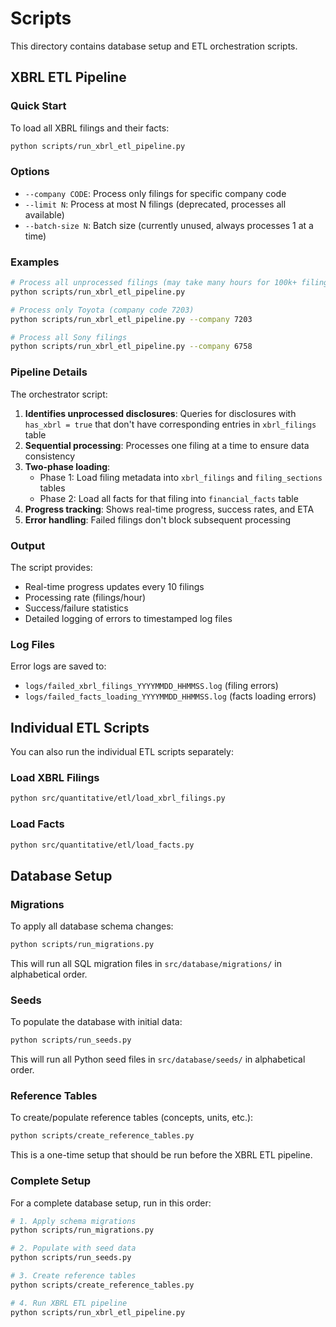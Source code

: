 # Scripts

This directory contains database setup and ETL orchestration scripts.

## XBRL ETL Pipeline

### Quick Start

To load all XBRL filings and their facts:

```bash
python scripts/run_xbrl_etl_pipeline.py
```

### Options

- `--company CODE`: Process only filings for specific company code
- `--limit N`: Process at most N filings (deprecated, processes all available)
- `--batch-size N`: Batch size (currently unused, always processes 1 at a time)

### Examples

```bash
# Process all unprocessed filings (may take many hours for 100k+ filings)
python scripts/run_xbrl_etl_pipeline.py

# Process only Toyota (company code 7203)
python scripts/run_xbrl_etl_pipeline.py --company 7203

# Process all Sony filings
python scripts/run_xbrl_etl_pipeline.py --company 6758
```

### Pipeline Details

The orchestrator script:

1. **Identifies unprocessed disclosures**: Queries for disclosures with `has_xbrl = true` that don't have corresponding entries in `xbrl_filings` table
2. **Sequential processing**: Processes one filing at a time to ensure data consistency
3. **Two-phase loading**: 
   - Phase 1: Load filing metadata into `xbrl_filings` and `filing_sections` tables
   - Phase 2: Load all facts for that filing into `financial_facts` table
4. **Progress tracking**: Shows real-time progress, success rates, and ETA
5. **Error handling**: Failed filings don't block subsequent processing

### Output

The script provides:
- Real-time progress updates every 10 filings
- Processing rate (filings/hour)
- Success/failure statistics
- Detailed logging of errors to timestamped log files

### Log Files

Error logs are saved to:
- `logs/failed_xbrl_filings_YYYYMMDD_HHMMSS.log` (filing errors)
- `logs/failed_facts_loading_YYYYMMDD_HHMMSS.log` (facts loading errors)

## Individual ETL Scripts

You can also run the individual ETL scripts separately:

### Load XBRL Filings

```bash
python src/quantitative/etl/load_xbrl_filings.py
```

### Load Facts

```bash
python src/quantitative/etl/load_facts.py
```

## Database Setup

### Migrations

To apply all database schema changes:

```bash
python scripts/run_migrations.py
```

This will run all SQL migration files in `src/database/migrations/` in alphabetical order.

### Seeds

To populate the database with initial data:

```bash
python scripts/run_seeds.py
```

This will run all Python seed files in `src/database/seeds/` in alphabetical order.

### Reference Tables

To create/populate reference tables (concepts, units, etc.):

```bash
python scripts/create_reference_tables.py
```

This is a one-time setup that should be run before the XBRL ETL pipeline.

### Complete Setup

For a complete database setup, run in this order:

```bash
# 1. Apply schema migrations
python scripts/run_migrations.py

# 2. Populate with seed data
python scripts/run_seeds.py

# 3. Create reference tables
python scripts/create_reference_tables.py

# 4. Run XBRL ETL pipeline
python scripts/run_xbrl_etl_pipeline.py
``` 